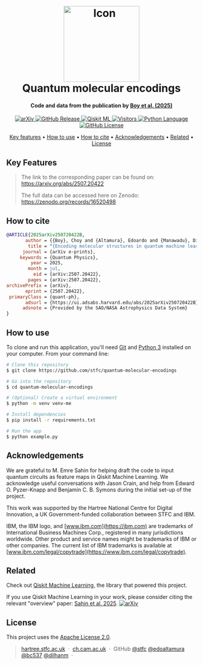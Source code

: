 
<h1 align="center">
  <br>
  <a href="https://arxiv.org/abs/?"><img src="https://raw.githubusercontent.com/stfc/quantum-molecular-encodings/master/app/img/markdownify.png" alt="Icon" width="200"></a>
  <br>
  Quantum molecular encodings
  <br>
</h1>

<h4 align="center">Code and data from the publication by <a href="http://arxiv.org/abs/2507.20422" target="_blank">Boy et al. (2025)</a></h4>

<p align="center">
  <a href="https://arxiv.org/abs/?">
    <img src="https://img.shields.io/badge/arXiv-2507.20422-b31b1b.svg"
         alt="arXiv">
  </a>
  <a href="https://img.shields.io/github/v/release/stfc/quantum-molecular-encodings">
      <img src="https://img.shields.io/github/v/release/stfc/quantum-molecular-encodings"
        alt="GitHub Release">
  </a>
  <a href="https://github.com/qiskit-community/qiskit-machine-learning">
      <img src="https://img.shields.io/badge/Qiskit_ML%20-%20%3E%3D0.8%20-%20%236133BD?logo=Qiskit_ML"
        alt="Qiskit ML">
  </a>
  <a href="https://api.visitorbadge.io/api/visitors?path=https%3A%2F%2Fgithub.com%2Fstfc%2Fquantum-molecular-encodings&label=Repository%20Visits&countColor=%230c7ebe&style=flat&labelStyle=none">
      <img src="https://api.visitorbadge.io/api/visitors?path=https%3A%2F%2Fgithub.com%2Fstfc%2Fquantum-molecular-encodings&label=Repository%20Visits&countColor=%230c7ebe&style=flat&labelStyle=none"
        alt="Visitors">
  </a>
  <a href="https://img.shields.io/badge/Python-3776AB?style=flat&logo=python&logoColor=white">
    <img src="https://img.shields.io/badge/Python-3776AB?style=flat&logo=python&logoColor=white"
      alt="Python Language">
  </a>
  <a href="https://img.shields.io/github/license/stfc/quantum-molecular-encodings">
    <img src="https://img.shields.io/github/license/stfc/quantum-molecular-encodings"
      alt="GitHub License">
  </a>
</p>

<p align="center">
  <a href="#key-features">Key features</a> •
  <a href="#how-to-use">How to use</a> •
  <a href="#how-to-cite">How to cite</a> •
  <a href="#acknowledgements">Acknowledgements</a> •
  <a href="#related">Related</a> •
  <a href="#license">License</a>
</p>

## Key Features

> The link to the corresponding paper can be found on: https://arxiv.org/abs/2507.20422
> 
> The full data can be accessed here on Zenodo: https://zenodo.org/records/16520498

## How to cite

```bibtex
@ARTICLE{2025arXiv250720422B,
       author = {{Boy}, Choy and {Altamura}, Edoardo and {Manawadu}, Dilhan and {Tavernelli}, Ivano and {Mensa}, Stefano and {Wales}, David J.},
        title = "{Encoding molecular structures in quantum machine learning}",
      journal = {arXiv e-prints},
     keywords = {Quantum Physics},
         year = 2025,
        month = jul,
          eid = {arXiv:2507.20422},
        pages = {arXiv:2507.20422},
archivePrefix = {arXiv},
       eprint = {2507.20422},
 primaryClass = {quant-ph},
       adsurl = {https://ui.adsabs.harvard.edu/abs/2025arXiv250720422B},
      adsnote = {Provided by the SAO/NASA Astrophysics Data System}
}
```

## How to use

To clone and run this application, you'll need [Git](https://git-scm.com) and [Python 3](https://www.python.org/downloads/) installed on your computer. From your command line:

```bash
# Clone this repository
$ git clone https://github.com/stfc/quantum-molecular-encodings

# Go into the repository
$ cd quantum-molecular-encodings

# (Optional) Create a virtual environment
$ python -m venv venv-me

# Install dependencies
$ pip install -r requirements.txt

# Run the app
$ python example.py
```

## Acknowledgements

We are grateful to M. Emre Sahin for helping draft the code to input quantum circuits as feature maps in Qiskit Machine Learning. We acknowledge useful conversations with Jason Crain, and help from Edward O. Pyzer-Knapp and Benjamin C. B. Symons during the initial set-up of the project.

This work was supported by the Hartree National Centre for Digital Innovation, a UK Government-funded collaboration between STFC and IBM.

IBM, the IBM logo, and [www.ibm.com](https://ibm.com) are trademarks of International Business Machines Corp., registered in many jurisdictions worldwide. Other product and service names might be trademarks of IBM or other companies. The current list of IBM trademarks is available at [www.ibm.com/legal/copytrade](https://www.ibm.com/legal/copytrade).

## Related

Check out [Qiskit Machine Learning](https://github.com/qiskit-community/qiskit-machine-learning), the library that powered this project. 

If you use Qiskit Machine Learning in your work, please consider citing the relevant "overview" paper: [Sahin et al. 2025](https://www.arxiv.org/abs/2505.17756). [![arXiv](https://img.shields.io/badge/arXiv-2505.17756-b31b1b.svg)](https://arxiv.org/abs/2505.17756)


## License
This project uses the [Apache License 2.0](LICENSE).


> [hartree.stfc.ac.uk](https://www.hartree.stfc.ac.uk/) &nbsp;&middot;&nbsp;
> [ch.cam.ac.uk](https://www.ch.cam.ac.uk/) &nbsp;&middot;&nbsp;
> GitHub [@stfc](https://github.com/stfc) [@edoaltamura](https://github.com/edoaltamura) [@bc537](https://github.com/bc537) [@dilhanm](https://github.com/DilhanM) &nbsp;&middot;&nbsp;

